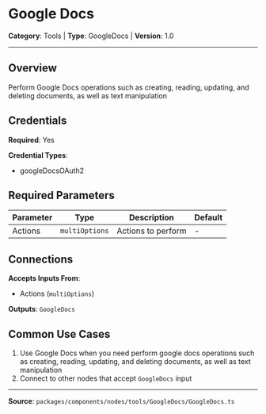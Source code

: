 # Google Docs

**Category**: Tools | **Type**: GoogleDocs | **Version**: 1.0

---

## Overview

Perform Google Docs operations such as creating, reading, updating, and deleting documents, as well as text manipulation

## Credentials

**Required**: Yes

**Credential Types**:
- googleDocsOAuth2

## Required Parameters

| Parameter | Type | Description | Default |
|-----------|------|-------------|---------|
| Actions | `multiOptions` | Actions to perform | - |

## Connections

**Accepts Inputs From**:
- Actions (`multiOptions`)

**Outputs**: `GoogleDocs`

## Common Use Cases

1. Use Google Docs when you need perform google docs operations such as creating, reading, updating, and deleting documents, as well as text manipulation
2. Connect to other nodes that accept `GoogleDocs` input

---

**Source**: `packages/components/nodes/tools/GoogleDocs/GoogleDocs.ts`
